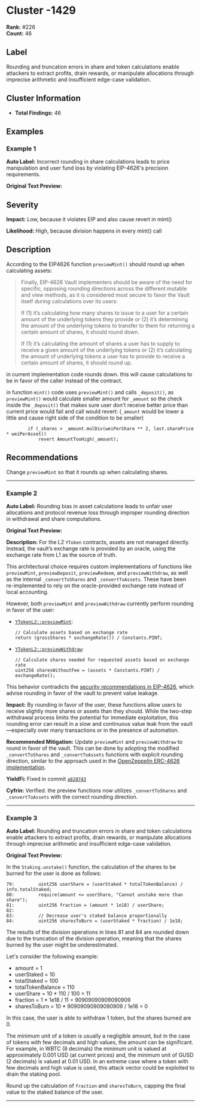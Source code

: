 # Cluster -1429

**Rank:** #226  
**Count:** 46  

## Label
Rounding and truncation errors in share and token calculations enable attackers to extract profits, drain rewards, or manipulate allocations through imprecise arithmetic and insufficient edge-case validation.

## Cluster Information
- **Total Findings:** 46

## Examples

### Example 1

**Auto Label:** Incorrect rounding in share calculations leads to price manipulation and user fund loss by violating EIP-4626's precision requirements.  

**Original Text Preview:**

## Severity

**Impact:** Low, because it violates EIP and also cause revert in mint()

**Likelihood:** High, because division happens in every mint() call

## Description

According to the EIP4626 function `previewMint()` should round up when calculating assets:

> Finally, EIP-4626 Vault implementers should be aware of the need for specific, opposing rounding directions across the different mutable and view methods, as it is considered most secure to favor the Vault itself during calculations over its users:
>
> If (1) it’s calculating how many shares to issue to a user for a certain amount of the underlying tokens they provide or (2) it’s determining the amount of the underlying tokens to transfer to them for returning a certain amount of shares, it should round down.
>
> If (1) it’s calculating the amount of shares a user has to supply to receive a given amount of the underlying tokens or (2) it’s calculating the amount of underlying tokens a user has to provide to receive a certain amount of shares, it should round up.

in current implementation code rounds down. this will cause calculations to be in favor of the caller instead of the contract.

in function `mint()` code uses `previewMint()` and calls `_deposit()`, as `previewMint()` would calculate smaller amount for `_amount` so the check inside the `_deposit()` that makes sure user don't receive better price than current price would fail and call would revert: (`_amount` would be lower a little and cause right side of the condition to be smaller)

```solidity
        if (_shares > _amount.mulDiv(weiPerShare ** 2, last.sharePrice * weiPerAsset))
            revert AmountTooHigh(_amount);
```

## Recommendations

Change `previewMint` so that it rounds up when calculating shares.

---
### Example 2

**Auto Label:** Rounding bias in asset calculations leads to unfair user allocations and protocol revenue loss through improper rounding direction in withdrawal and share computations.  

**Original Text Preview:**

**Description:** For the L2 `YToken` contracts, assets are not managed directly. Instead, the vault’s exchange rate is provided by an oracle, using the exchange rate from L1 as the source of truth.

This architectural choice requires custom implementations of functions like `previewMint`, `previewDeposit`, `previewRedeem`, and `previewWithdraw`, as well as the internal `_convertToShares` and `_convertToAssets`. These have been re-implemented to rely on the oracle-provided exchange rate instead of local accounting.

However, both `previewMint` and `previewWithdraw` currently perform rounding in favor of the user:

- [`YTokenL2::previewMint`](https://github.com/YieldFiLabs/contracts/blob/40caad6c60625d750cc5c3a5a7df92b96a93a2fb/contracts/core/tokens/YTokenL2.sol#L249-L250):
  ```solidity
  // Calculate assets based on exchange rate
  return (grossShares * exchangeRate()) / Constants.PINT;
  ```
- [`YTokenL2::previewWithdraw`](https://github.com/YieldFiLabs/contracts/blob/40caad6c60625d750cc5c3a5a7df92b96a93a2fb/contracts/core/tokens/YTokenL2.sol#L261-L262):
  ```solidity
  // Calculate shares needed for requested assets based on exchange rate
  uint256 sharesWithoutFee = (assets * Constants.PINT) / exchangeRate();
  ```

This behavior contradicts the [security recommendations in EIP-4626](https://eips.ethereum.org/EIPS/eip-4626#security-considerations), which advise rounding in favor of the vault to prevent value leakage.

**Impact:** By rounding in favor of the user, these functions allow users to receive slightly more shares or assets than they should. While the two-step withdrawal process limits the potential for immediate exploitation, this rounding error can result in a slow and continuous value leak from the vault—especially over many transactions or in the presence of automation.

**Recommended Mitigation:** Update `previewMint` and `previewWithdraw` to round in favor of the vault. This can be done by adopting the modified `_convertToShares` and `_convertToAssets` functions with explicit rounding direction, similar to the approach used in the [OpenZeppelin ERC-4626 implementation](https://github.com/OpenZeppelin/openzeppelin-contracts-upgradeable/blob/master/contracts/token/ERC20/extensions/ERC4626Upgradeable.sol#L177-L185).

**YieldFi:** Fixed in commit [`a820743`](https://github.com/YieldFiLabs/contracts/commit/a82074332cc1f57eba398100c3a43e8a70a4c8ce)

**Cyfrin:** Verified. the preview functions now utilizes `_convertToShares` and `_convertToAssets` with the correct rounding direction.

---
### Example 3

**Auto Label:** Rounding and truncation errors in share and token calculations enable attackers to extract profits, drain rewards, or manipulate allocations through imprecise arithmetic and insufficient edge-case validation.  

**Original Text Preview:**

In the `Staking.unstake()` function, the calculation of the shares to be burned for the user is done as follows:

```solidity
79:         uint256 userShare = (userStaked * totalTokenBalance) / info.totalStaked;
80:         require(amount <= userShare, "Cannot unstake more than share");
81:         uint256 fraction = (amount * 1e18) / userShare;
82:
83:         // Decrease user's staked balance proportionally
84:         uint256 sharesToBurn = (userStaked * fraction) / 1e18;
```

The results of the division operations in lines 81 and 84 are rounded down due to the truncation of the division operation, meaning that the shares burned by the user might be underestimated.

Let's consider the following example:

- amount = 1
- userStaked = 10
- totalStaked = 100
- totalTokenBalance = 110
- userShare = 10 \* 110 / 100 = 11
- fraction = 1 \* 1e18 / 11 = 90909090909090909
- sharesToBurn = 10 \* 90909090909090909 / 1e18 = 0

In this case, the user is able to withdraw 1 token, but the shares burned are 0.

The minimum unit of a token is usually a negligible amount, but in the case of tokens with few decimals and high values, the amount can be significant. For example, in WBTC (8 decimals) the minimum unit is valued at approximately 0.001 USD (at current prices) and, the minimum unit of GUSD (2 decimals) is valued at 0.01 USD. In an extreme case where a token with few decimals and high value is used, this attack vector could be exploited to drain the staking pool.

Round up the calculation of `fraction` and `sharesToBurn`, capping the final value to the staked balance of the user.

---
